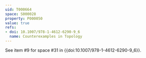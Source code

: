 ```yaml
---
uid: T000664
space: S000028
property: P000050
value: true
refs:
- doi: 10.1007/978-1-4612-6290-9_6
  name: Counterexamples in Topology
---
```


See item #9 for space #31 in {{doi:10.1007/978-1-4612-6290-9_6}}.
